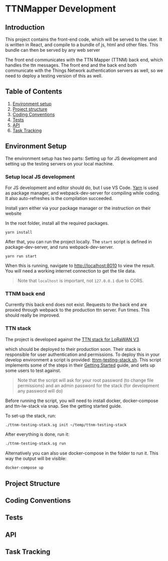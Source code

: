 # TTNMapper Development

## Introduction

This project contains the front-end code, which will be served to the user. It 
is written in React, and compile to a bundle of js, html and other files. This 
bundle can then be served by any web server

The front end communicates with the TTN Mapper (TTNM) back end, which handles 
the ttn messages. The front end and the back
end both communicate with the Things Network authentication servers as well, so 
we need to deploy
a testing version of this as well.

## Table of Contents
1. [Environment setup](#environment)
2. [Project structure](#structure)
2. [Coding Conventions](#coding-conventions)
3. [Tests](#test)
4. [API](#api)
5. [Task Tracking](#task-tracking)



## <a name="environment">Environment Setup</a>

The environment setup has two parts: Setting up for JS development and setting up the testing 
servers on your local machine.

### Setup local JS development
For JS development and editor should do, but I use VS Code. [Yarn](https://yarnpkg.com/) is used as
package manager, and webpack-dev-server for compiling while coding. It also auto-refreshes is the 
compilation succeeded.

Install yarn either via your package manager or the instruction on their website

In the root folder, install all the required packages.

`yarn install` 

After that, you can run the project locally. The `start` script is defined in package-dev-server, 
and runs webpack-dev-server.

`yarn run start`

When this is running, navigate to [http://localhost:8010](http://localhost:8010) to view the result.
You will need a working internet connection to get the tile data.
>Note that `localhost` is important, not `127.0.0.1` due to CORS.


### TTNM back end
Currently this back end does not exist. Requests to the back end are proxied through webpack to the
production ttn server. Fun times. This should really be improved.

### TTN stack
The project is developed against the [TTN stack for LoRaWAN V3](https://github.com/TheThingsNetwork/lorawan-stack) 

which should be deployed to their production soon. Their stack is responsible for user 
authentication and permissions. To deploy this in your develop environment a script is provided: 
[ttnm-testing-stack.sh](https://github.com/ttnmapper/ttnmapper-web-v2/blob/develop/ttnm-testing-stack.sh).
This script implements some of the steps in their [Getting Started](https://github.com/TheThingsNetwork/lorawan-stack/blob/master/doc/gettingstarted.md)
guide, and sets up some users to test against. 

> Note that the script will ask for your root password (to change file permissions) and an admin 
password for the stack (for development any password will do)

Before running the script, you will need to install docker, docker-compose and ttn-lw-stack via 
snap. See the getting started guide.

To set-up the stack, run:

```bash
./ttnm-testing-stack.sg init ~/temp/ttnm-testing-stack
```

After everything is done, run it:
```bash
./ttnm-testing-stack.sg run
```

Alternatively you can also use docker-compose in the folder to run it. This way the output will be visible:
```bash
docker-compose up
```

## <a name="structure">Project Structure</a> 
## <a name="coding-conventions">Coding Conventions</a> 
## <a name="tests">Tests</a> 
## <a name="api">API</a> 
## <a name="task-tracking">Task Tracking</a> 